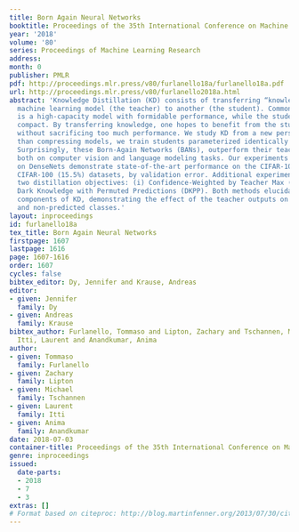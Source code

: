 ```yaml
---
title: Born Again Neural Networks
booktitle: Proceedings of the 35th International Conference on Machine Learning
year: '2018'
volume: '80'
series: Proceedings of Machine Learning Research
address: 
month: 0
publisher: PMLR
pdf: http://proceedings.mlr.press/v80/furlanello18a/furlanello18a.pdf
url: http://proceedings.mlr.press/v80/furlanello2018a.html
abstract: 'Knowledge Distillation (KD) consists of transferring “knowledge” from one
  machine learning model (the teacher) to another (the student). Commonly, the teacher
  is a high-capacity model with formidable performance, while the student is more
  compact. By transferring knowledge, one hopes to benefit from the student’s compactness,
  without sacrificing too much performance. We study KD from a new perspective: rather
  than compressing models, we train students parameterized identically to their teachers.
  Surprisingly, these Born-Again Networks (BANs), outperform their teachers significantly,
  both on computer vision and language modeling tasks. Our experiments with BANs based
  on DenseNets demonstrate state-of-the-art performance on the CIFAR-10 (3.5%) and
  CIFAR-100 (15.5%) datasets, by validation error. Additional experiments explore
  two distillation objectives: (i) Confidence-Weighted by Teacher Max (CWTM) and (ii)
  Dark Knowledge with Permuted Predictions (DKPP). Both methods elucidate the essential
  components of KD, demonstrating the effect of the teacher outputs on both predicted
  and non-predicted classes.'
layout: inproceedings
id: furlanello18a
tex_title: Born Again Neural Networks
firstpage: 1607
lastpage: 1616
page: 1607-1616
order: 1607
cycles: false
bibtex_editor: Dy, Jennifer and Krause, Andreas
editor:
- given: Jennifer
  family: Dy
- given: Andreas
  family: Krause
bibtex_author: Furlanello, Tommaso and Lipton, Zachary and Tschannen, Michael and
  Itti, Laurent and Anandkumar, Anima
author:
- given: Tommaso
  family: Furlanello
- given: Zachary
  family: Lipton
- given: Michael
  family: Tschannen
- given: Laurent
  family: Itti
- given: Anima
  family: Anandkumar
date: 2018-07-03
container-title: Proceedings of the 35th International Conference on Machine Learning
genre: inproceedings
issued:
  date-parts:
  - 2018
  - 7
  - 3
extras: []
# Format based on citeproc: http://blog.martinfenner.org/2013/07/30/citeproc-yaml-for-bibliographies/
---
```

